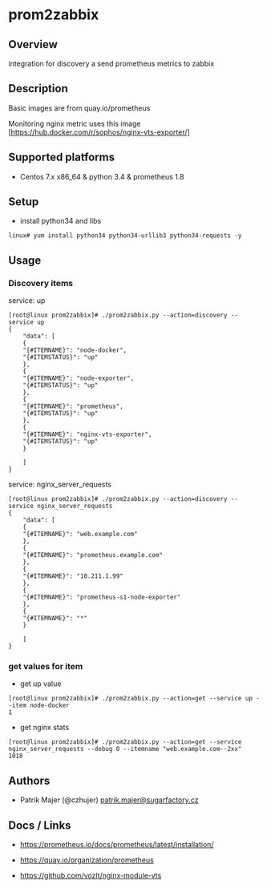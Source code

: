 # prom2zabbix

## Overview

integration for discovery a send prometheus metrics to zabbix

## Description

Basic images are from quay.io/prometheus

Monitoring nginx metric uses this image [https://hub.docker.com/r/sophos/nginx-vts-exporter/]

## Supported platforms

* Centos 7.x x86_64 & python 3.4 & prometheus 1.8

## Setup

* install python34 and libs

```
linux# yum install python34 python34-urllib3 python34-requests -y
```

## Usage

### Discovery items

service: up

```
[root@linux prom2zabbix]# ./prom2zabbix.py --action=discovery --service up
{
    "data": [
    {
	"{#ITEMNAME}": "node-docker",
	"{#ITEMSTATUS}": "up"
    },
    {
	"{#ITEMNAME}": "node-exporter",
	"{#ITEMSTATUS}": "up"
    },
    {
	"{#ITEMNAME}": "prometheus",
	"{#ITEMSTATUS}": "up"
    },
    {
	"{#ITEMNAME}": "nginx-vts-exporter",
	"{#ITEMSTATUS}": "up"
    }

    ]
}
```

service: nginx_server_requests

```
[root@linux prom2zabbix]# ./prom2zabbix.py --action=discovery --service nginx_server_requests
{
    "data": [
    {
	"{#ITEMNAME}": "web.example.com"
    },
    {
	"{#ITEMNAME}": "prometheus.example.com"
    },
    {
	"{#ITEMNAME}": "10.211.1.99"
    },
    {
	"{#ITEMNAME}": "prometheus-s1-node-exporter"
    },
    {
	"{#ITEMNAME}": "*"
    }

    ]
}
```

### get values for item

* get up value

```
[root@linux prom2zabbix]# ./prom2zabbix.py --action=get --service up --item node-docker
1
```

* get nginx stats

```
[root@linux prom2zabbix]# ./prom2zabbix.py --action=get --service nginx_server_requests --debug 0 --itemname "web.example.com--2xx"
1018
```

## Authors

* Patrik Majer (@czhujer) <patrik.majer@sugarfactory.cz>

## Docs / Links

* https://prometheus.io/docs/prometheus/latest/installation/

* https://quay.io/organization/prometheus

* https://github.com/vozlt/nginx-module-vts

